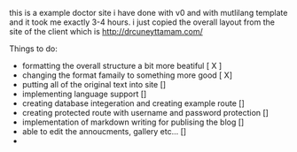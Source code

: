 this is a example doctor site i have done with v0 and with mutlilang template and it took me exactly 3-4 hours. i just copied the overall layout from the site of the client which is http://drcuneyttamam.com/

Things to do:
- formatting the overall structure a bit more beatiful [ X ]
- changing the format famaily to something more good [ X]
- putting all of the original text into site []
- implementing language support []
- creating database integeration and creating example route []
- creating protected route with username and password protection []
- implementation of markdown writing for publising the blog []
- able to edit the annoucments, gallery etc... []
- 
